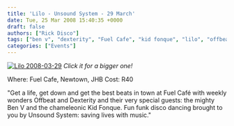 ```yaml
---
title: 'Lilo - Unsound System - 29 March'
date: Tue, 25 Mar 2008 15:40:35 +0000
draft: false
authors: ["Rick Disco"]
tags: ["ben v", "dexterity", "Fuel Cafe", "kid fonque", "lilo", "offbeat", "Unsound System"]
categories: ["Events"]
---
```


[![Lilo 2008-03-29](/wp-content/uploads/2008/03/29_03_09.thumbnail.jpg)](/wp-content/uploads/2008/03/29_03_09.jpg "Lilo 2008-03-29") _Click it for a bigger one!_

Where: Fuel Cafe, Newtown, JHB Cost: R40

"Get a life, get down and get the best beats in town at Fuel Café with weekly wonders Offbeat and Dexterity and their very special guests: the mighty Ben V and the chameleonic Kid Fonque. Fun funk disco dancing brought to you by Unsound System: saving lives with music."
